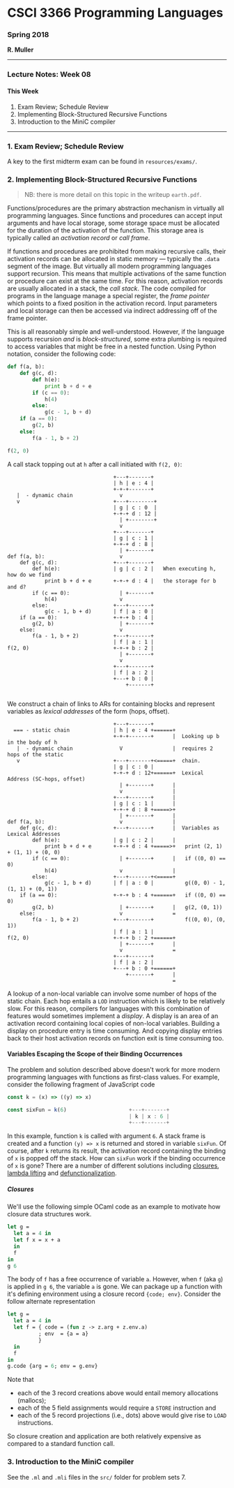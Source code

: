 





# CSCI 3366 Programming Languages

### Spring 2018

**R. Muller**

------

### Lecture Notes: Week 08

#### This Week

1. Exam Review; Schedule Review
2. Implementing Block-Structured Recursive Functions
3. Introduction to the MiniC compiler

---

### 1. Exam Review; Schedule Review

A key to the first midterm exam can be found in `resources/exams/`.

### 2. Implementing Block-Structured Recursive Functions

>  NB: there is more detail on this topic in the writeup `earth.pdf`. 

Functions/procedures are the primary abstraction mechanism in virtually all programming languages. Since functions and procedures can accept input arguments and have local storage, some storage space must be allocated for the duration of the activation of the function. This storage area is typically called an *activation record* or *call frame*. 

If functions and procedures are prohibited from making recursive calls, their activation records can be allocated in static memory — typically the `.data` segment of the image. But virtually all modern programming languages support recursion. This means that multiple activations of the same function or procedure can exist at the same time. For this reason, activation records are usually allocated in a stack, the *call stack*. The code compiled for programs in the language manage a special register, the *frame pointer* which points to a fixed position in the activation record. Input parameters and local storage can then be accessed via indirect addressing off of the frame pointer.

This is all reasonably simple and well-understood. However, if the language supports recursion *and* is *block-structured*, some extra plumbing is required to access variables that might be free in a nested function. Using Python notation, consider the following code:

```python
def f(a, b):
    def g(c, d):
        def h(e):
            print b + d + e
        if (c == 0):
            h(4)
        else:
            g(c - 1, b + d)
    if (a == 0):
    	g(2, b)
    else:
        f(a - 1, b + 2)

f(2, 0) 
```

A call stack topping out at `h` after a call initiated with `f(2, 0)`:

```
                                  +---+-------+
                                  | h | e : 4 |
                                  +-+-+-------+
   |  - dynamic chain               v 
   v                              +---+--------+
                                  | g | c : 0  |
                                  +-+-+ d : 12 |
                                    | +--------+                                
                                    v 
                                  +---+-------+
                                  | g | c : 1 |
                                  +-+-+ d : 8 |
                                    | +-------+
def f(a, b):                        v
    def g(c, d):                  +---+-------+
        def h(e):                 | g | c : 2 |   When executing h, how do we find
            print b + d + e       +-+-+ d : 4 |   the storage for b and d?
        if (c == 0):                | +-------+
            h(4)                    v
        else:                     +---+-------+
            g(c - 1, b + d)       | f | a : 0 |
    if (a == 0):                  +-+-+ b : 4 |
    	g(2, b)                     | +-------+
    else:                           v 
        f(a - 1, b + 2)           +---+-------+
                                  | f | a : 1 |
f(2, 0)                           +-+-+ b : 2 |
                                    | +-------+
                                    v
                                  +---+-------+ 
                                  | f | a : 2 |
                                  +---+ b : 0 |
                                      +-------+
                                                     
```

We construct a chain of links to ARs for containing blocks and represent variables as *lexical addresses* of the form (hops, offset).

```
                                  +---+-------+
  === - static chain              | h | e : 4 +======+
                                  +-+-+-------+      |  Looking up b in the body of h
   |  - dynamic chain               V                |  requires 2 hops of the static
   v                              +---+-------+<=====+  chain.
                                  | g | c : 0 |
                                  +-+-+ d : 12+======+  Lexical Address (SC-hops, offset)
                                    | +-------+      |                                  
                                    v                |
                                  +---+-------+      |
                                  | g | c : 1 |      |
                                  +-+-+ d : 8 +=====>+
                                    | +-------+      |
def f(a, b):                        v                |
    def g(c, d):                  +---+-------+      |  Variables as Lexical Addresses
        def h(e):                 | g | c : 2 |      |
            print b + d + e       +-+-+ d : 4 +=====>+   print (2, 1) + (1, 1) + (0, 0)
        if (c == 0):                | +-------+      |   if ((0, 0) == 0)
            h(4)                    v                |
        else:                     +---+-------+<=====+
            g(c - 1, b + d)       | f | a : 0 |          g((0, 0) - 1, (1, 1) + (0, 1))
    if (a == 0):                  +-+-+ b : 4 +======+   if ((0, 0) == 0)
    	g(2, b)                     | +-------+      |   g(2, (0, 1))
    else:                           v                =
        f(a - 1, b + 2)           +---+-------+          f((0, 0), (0, 1))
                                  | f | a : 1 |
f(2, 0)                           +-+-+ b : 2 +======+
                                    | +-------+      |
                                    v                =
                                  +---+-------+ 
                                  | f | a : 2 |
                                  +---+ b : 0 +======+
                                      +-------+      |
                                                     =
```

A lookup of a non-local variable can involve some number of hops of the static chain. Each hop entails a `LOD` instruction which is likely to be relatively slow. For this reason, compilers for languages with this combination of features would sometimes implement a *display*. A display is an area of an activation record containing local copies of non-local variables. Building a display on procedure entry is time consuming. And copying display entries back to their host activation records on function exit is time consuming too.

#### Variables Escaping the Scope of their Binding Occurrences

The problem and solution described above doesn't work for more modern programming languages with functions as first-class values. For example, consider the following fragment of JavaScript code

```javascript
const k = (x) => ((y) => x)

const sixFun = k(6)                    +---+-------+
                                       | k | x : 6 |
                                       +---+-------+
```

In this example, function `k` is called with argument `6`. A stack frame is created and a function `(y) => x` is returned and stored in variable `sixFun`. Of course, after `k` returns its result, the activation record containing the binding of `x` is popped off the stack. How can `sixFun` work if the binding occurrence of `x` is gone? There are a number of different solutions including [closures](https://en.wikipedia.org/wiki/Closure_(computer_programming)), [lambda lifting](https://en.wikipedia.org/wiki/Lambda_lifting) and [defunctionalization](https://en.wikipedia.org/wiki/Defunctionalization).

##### Closures

We'll use the following simple OCaml code as an example to motivate how closure data structures work.

```ocaml
let g = 
  let a = 4 in
  let f x = x + a
  in
  f
in
g 6
```

The body of `f` has a free occurrence of variable `a`. However, when `f` (aka `g`) is applied in `g 6`, the variable `a` is gone. We can package up a function with it's defining environment using a closure record `{code; env}`. Consider the follow alternate representation

```ocaml
let g =
  let a = 4 in
  let f = { code = (fun z -> z.arg + z.env.a)
          ; env  = {a = a}
          }
  in
  f
in
g.code {arg = 6; env = g.env}
```

Note that 

+ each of the 3 record creations above would entail memory allocations (mallocs);
+ each of the 5 field assignments would require a `STORE` instruction and
+ each of the 5 record projections (i.e., dots) above would give rise to `LOAD` instructions. 

So closure creation and application are both relatively expensive as compared to a standard function call.

### 3. Introduction to the MiniC compiler

See the `.ml` and `.mli` files in the `src/` folder for problem sets 7.